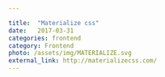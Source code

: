 ```yaml
---

title:  "Materialize css"
date:   2017-03-31
categories: frontend
category: Frontend
photo: /assets/img/MATERIALIZE.svg
external_link: http://materializecss.com/
---
```

